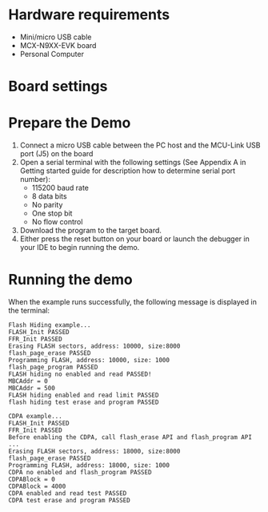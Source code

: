 Hardware requirements
=====================
- Mini/micro USB cable
- MCX-N9XX-EVK board
- Personal Computer

Board settings
============

Prepare the Demo
===============
1.  Connect a micro USB cable between the PC host and the MCU-Link USB port (J5) on the board
2.  Open a serial terminal with the following settings (See Appendix A in Getting started guide for description how to determine serial port number):
    - 115200 baud rate
    - 8 data bits
    - No parity
    - One stop bit
    - No flow control
3.  Download the program to the target board.
4.  Either press the reset button on your board or launch the debugger in your IDE to begin running the demo.

Running the demo
================

When the example runs successfully, the following message is displayed in the terminal:

```
Flash Hiding example...
FLASH_Init PASSED
FFR_Init PASSED
Erasing FLASH sectors, address: 10000, size:8000
flash_page_erase PASSED
Programming FLASH, address: 10000, size: 1000
flash_page_program PASSED
FLASH hiding no enabled and read PASSED!
MBCAddr = 0
MBCAddr = 500
FLASH hiding enabled and read limit PASSED
flash hiding test erase and program PASSED

CDPA example...
FLASH_Init PASSED
FFR_Init PASSED
Before enabling the CDPA, call flash_erase API and flash_program API ...
Erasing FLASH sectors, address: 18000, size:8000
flash_page_erase PASSED
Programming FLASH, address: 18000, size: 1000
CDPA no enabled and flash_program PASSED
CDPABlock = 0
CDPABlock = 4000
CDPA enabled and read test PASSED
CDPA test erase and program PASSED
```

